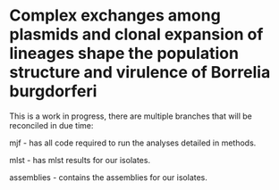 # Complex exchanges among plasmids and clonal expansion of lineages shape the population structure and virulence of Borrelia burgdorferi

This is a work in progress, there are multiple branches that will be reconciled in due time:

mjf - has all code required to run the analyses detailed in methods.

mlst - has mlst results for our isolates.

assemblies - contains the assemblies for our isolates.
